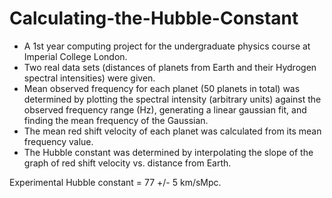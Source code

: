 # Calculating-the-Hubble-Constant
- A 1st year computing project for the undergraduate physics course at Imperial College London.
- Two real data sets (distances of planets from Earth and their Hydrogen spectral intensities) were given.
- Mean observed frequency for each planet (50 planets in total) was determined by plotting the spectral intensity (arbitrary units) against the observed frequency range (Hz), generating a linear gaussian fit, and finding the mean frequency of the Gaussian.
- The mean red shift velocity of each planet was calculated from its mean frequency value. 
- The Hubble constant was determined by interpolating the slope of the graph of red shift velocity vs. distance from Earth. 

Experimental Hubble constant = 77 +/- 5 km/sMpc. 
